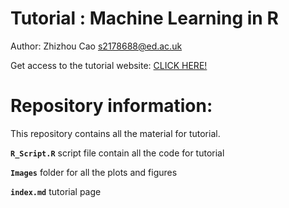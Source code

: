 # Tutorial : Machine Learning in R


Author: Zhizhou Cao [s2178688\@ed.ac.uk](mailto:s2178688@ed.ac.uk)

Get access to the tutorial website: [CLICK HERE!](https://eddatascienceees.github.io/tutorial-Zhizhou-Cao/)

# Repository information: 
This repository contains all the material for tutorial.

**`R_Script.R`** script file contain all the code for tutorial

**`Images`** folder for all the plots and figures

**`index.md`** tutorial page



